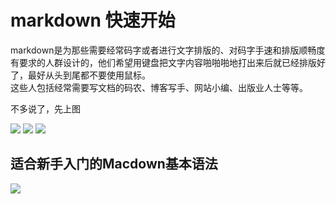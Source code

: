 # markdown 快速开始

markdown是为那些需要经常码字或者进行文字排版的、对码字手速和排版顺畅度有要求的人群设计的，他们希望用键盘把文字内容啪啪啪地打出来后就已经排版好了，最好从头到尾都不要使用鼠标。  
这些人包括经常需要写文档的码农、博客写手、网站小编、出版业人士等等。

不多说了，先上图

![](https://raw.githubusercontent.com/TevinLi/aWiki/master/files/figure/d1.png)
![](https://raw.githubusercontent.com/TevinLi/aWiki/master/files/figure/d2.png)
![](https://raw.githubusercontent.com/TevinLi/aWiki/master/files/figure/d3.png)

## 适合新手入门的Macdown基本语法
![](https://raw.githubusercontent.com/TevinLi/aWiki/master/files/figure/a1.png)

